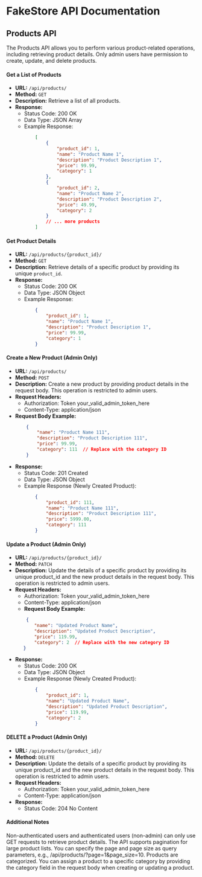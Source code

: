 # FakeStore API Documentation

## Products API
The Products API allows you to perform various product-related operations, including retrieving product details. Only admin users have permission to create, update, and delete products.

#### Get a List of Products
- **URL:** `/api/products/`
- **Method:** `GET`
- **Description:** Retrieve a list of all products.
- **Response:**
  - Status Code: 200 OK
  - Data Type: JSON Array
  - Example Response:
    ```json
        [
            {
                "product_id": 1,
                "name": "Product Name 1",
                "description": "Product Description 1",
                "price": 99.99,
                "category": 1
            },
            {
                "product_id": 2,
                "name": "Product Name 2",
                "description": "Product Description 2",
                "price": 49.99,
                "category": 2
            }
            // ... more products
        ]
    ```

#### Get Product Details

- **URL:** `/api/products/{product_id}/`
- **Method:** `GET`
- **Description:** Retrieve details of a specific product by providing its unique `product_id`.
- **Response:**
  - Status Code: 200 OK
  - Data Type: JSON Object
  - Example Response:
    ```json
        {
            "product_id": 1,
            "name": "Product Name 1",
            "description": "Product Description 1",
            "price": 99.99,
            "category": 1
        }
    ```

#### Create a New Product (Admin Only)
  - **URL:** `/api/products/`
  - **Method:** `POST`
  - **Description:** Create a new product by providing product details in the request body. This operation is restricted to admin users.
  - **Request Headers:**
      - Authorization: Token your_valid_admin_token_here 
      - Content-Type: application/json
  - **Request Body Example:**
     ```json
         {
             "name": "Product Name 111",
             "description": "Product Description 111",
             "price": 99.99,
             "category": 111  // Replace with the category ID
         }
     ```
  - **Response:**
    - Status Code: 201 Created
    - Data Type: JSON Object
    - Example Response (Newly Created Product):
      ```JSON
          {
              "product_id": 111,
              "name": "Product Name 111",
              "description": "Product Description 111",
              "price": 5999.00,
              "category": 111
          }
      ```
    
#### Update a Product (Admin Only)
  - **URL:** `/api/products/{product_id}/`
  - **Method:** `PATCH`
  - **Description:** Update the details of a specific product by providing its unique product_id and the new product details in the request body. This operation is restricted to admin users.
  - **Request Headers:**
    - Authorization: Token your_valid_admin_token_here 
    - Content-Type: application/json
    - **Request Body Example:**
     ```json
         {
            "name": "Updated Product Name",
            "description": "Updated Product Description",
            "price": 119.99,
            "category": 2  // Replace with the new category ID
        }
     ```
  - **Response:**
    - Status Code: 200 OK
    - Data Type: JSON Object
    - Example Response (Newly Created Product):
      ```JSON
          {
              "product_id": 1,
              "name": "Updated Product Name",
              "description": "Updated Product Description",
              "price": 119.99,
              "category": 2
          }
      ```
      
#### DELETE a Product (Admin Only)
  - **URL:** `/api/products/{product_id}/`
  - **Method:** `DELETE`
  - **Description:** Update the details of a specific product by providing its unique product_id and the new product details in the request body. This operation is restricted to admin users.
  - **Request Headers:**
    - Authorization: Token your_valid_admin_token_here 
    - Content-Type: application/json
  - **Response:**
    - Status Code: 204 No Content

#### Additional Notes
Non-authenticated users and authenticated users (non-admin) can only use GET requests to retrieve product details.
The API supports pagination for large product lists. You can specify the page and page size as query parameters, e.g., /api/products/?page=1&page_size=10.
Products are categorized. You can assign a product to a specific category by providing the category field in the request body when creating or updating a product.
